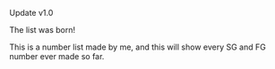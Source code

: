Update v1.0

The list was born!

This is a number list made by me, and this will show every SG and FG number ever made so far.
